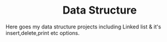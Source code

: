 <h1 align='center'>Data Structure</h1>
Here goes my data structure projects including Linked list &amp; it's insert,delete,print etc options.
